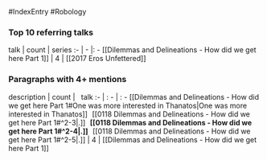 #IndexEntry #Robology

### Top 10 referring talks
talk | count | series
:- | - |: -
[[Dilemmas and Delineations - How did we get here Part 1]] | 4 | [[2017 Eros Unfettered]]

### Paragraphs with 4+ mentions
description | count | &nbsp;&nbsp;talk
:- | : - | : -
[[Dilemmas and Delineations - How did we get here Part 1#One was more interested in Thanatos\|One was more interested in Thanatos]] &nbsp;&nbsp;[[0118 Dilemmas and Delineations - How did we get here Part 1#^2-3\|.]] &nbsp; **[[0118 Dilemmas and Delineations - How did we get here Part 1#^2-4\|.]]** &nbsp; [[0118 Dilemmas and Delineations - How did we get here Part 1#^2-5\|.]] | 4 | [[Dilemmas and Delineations - How did we get here Part 1]]

